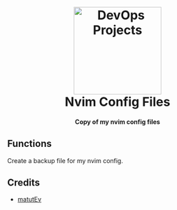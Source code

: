 <h1 align="center">
  <br>
  <a href="https://github.com/matiasdante"><img src="https://github.com/user-attachments/assets/3820936f-37b9-4da1-876d-eb051fccc143" alt="DevOps Projects" width="200"></a>
  <br>
  Nvim Config Files
  <br>
</h1>

<h4 align="center">Copy of my nvim config files</h4>

## Functions
Create a backup file for my nvim config.

## Credits

* [matutEv](https://github.com/matiasdante)
